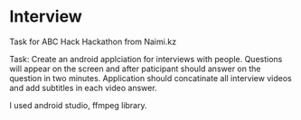 # Interview
Task for ABC Hack Hackathon from Naimi.kz

Task:
Create an android applciation for interviews with people.
Questions will appear on the screen and after paticipant should answer on the question in two minutes.
Application should concatinate all interview videos and add subtitles in each video answer.

I used android studio, ffmpeg library. 
